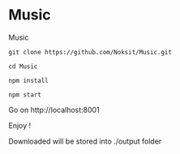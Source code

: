 # Music
Music

`git clone https://github.com/Noksit/Music.git`

`cd Music`

`npm install`

`npm start`

Go on http://localhost:8001

Enjoy !

Downloaded will be stored into ./output folder
